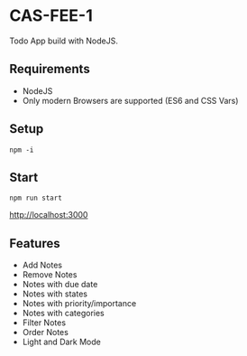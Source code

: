 # CAS-FEE-1

Todo App build with NodeJS.

## Requirements

- NodeJS
- Only modern Browsers are supported (ES6 and CSS Vars)

## Setup

`npm -i`

## Start

`npm run start`

[http://localhost:3000](http://localhost:3000)

## Features

- Add Notes
- Remove Notes
- Notes with due date
- Notes with states
- Notes with priority/importance
- Notes with categories
- Filter Notes
- Order Notes
- Light and Dark Mode

